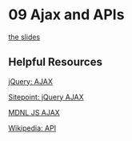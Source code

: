 <h1>09 Ajax and APIs</h1>

[the slides](https://joncancode.github.io/general_assembly_javascript_2019/09/index.html "slides")

<h2>Helpful Resources</h2>

[jQuery: AJAX](https://learn.jquery.com/ajax/ "jQuery: AJAX")

[Sitepoint: jQuery AJAX](https://www.sitepoint.com/use-jquerys-ajax-function/ "Sitepoint: jQuery AJAX")

[MDNL JS AJAX](https://developer.mozilla.org/en-US/docs/Web/Guide/AJAX/Getting_Started "MDNL JS AJAX")

[Wikipedia: API](https://en.wikipedia.org/wiki/Application_programming_interface "Wikipedia: API")

